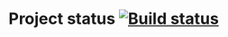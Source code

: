 # Project status [![Build status](https://ci.appveyor.com/api/projects/status/dsid8001qfmfmv85/branch/main?svg=true)](https://ci.appveyor.com/project/FoRJim/carddeliveryorderanddatechange/branch/main)